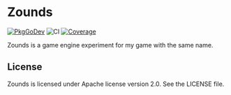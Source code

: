# Zounds

[![PkgGoDev](https://pkg.go.dev/badge/github.com/kulti/zounds)](https://pkg.go.dev/github.com/kulti/zounds)
![CI](https://github.com/kulti/zounds/workflows/CI/badge.svg)
[![Coverage](https://coveralls.io/repos/github/kulti/zounds/badge.svg?branch=master)](https://coveralls.io/github/kulti/zounds?branch=master)

Zounds is a game engine experiment for my game with the same name.

## License

Zounds is licensed under Apache license version 2.0. See the LICENSE file.
